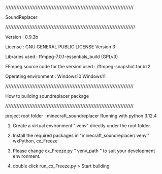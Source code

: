 
////////////////////////////////////////////////////////////////////////////////

SoundReplacer  

/////////////////////////////////////////////////////////////////////////////////

Version : 0.9.3b

License : GNU GENERAL PUBLIC LICENSE Version 3
 
Libraries used : ffmpeg-7.0.1-essentials_build (GPLv3) 

FFmpeg source code for the version used : /ffmpeg-snapshot.tar.bz2

Operating environment : Windows10 Windows11

////////////////////////////////////////////////////////////////////////////////

How to building soundreplacer package

////////////////////////////////////////////////////////////////////////////////

project root folder : minecraft_soundreplacer
Running with python 3.12.4

1. Create a virtual environment ".venv" directly under the root folder.

2. Install the required packages in "minecraft_soundreplacer/.venv."
    wxPython, cx_Freeze

3. Please change cx_Freeze.py " venv_path " to suit your development environment.

4. double click run_cx_Freeze.py > Start building


